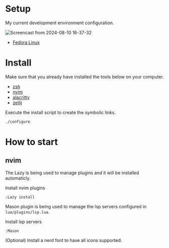 # Setup
My current development environment configuration.

![Screencast from 2024-08-10 16-37-32](https://github.com/user-attachments/assets/1ecb6a2c-2c16-41dd-8743-78f084180fc2)


-  [Fedora Linux](https://fedoraproject.org)

# Install
Make sure that you already have installed the tools below on your computer.

- [zsh](https://ohmyz.sh/#install)
- [nvim](https://github.com/neovim/neovim/blob/master/INSTALL.md) 
- [alacritty](https://github.com/alacritty/alacritty/blob/master/INSTALL.md)
- [zellij](https://zellij.dev/documentation/installation)

Execute the install script to create the symbolic links.

```sh
./configure
```

# How to start 

## nvim

The Lazy is being used to manage plugins and it will be installed automaticly. 

Install nvim plugins 
```
:Lazy install
```

Mason plugin is being used to manage the lsp servers configured in `lua/plugins/lsp.lua`.

Install lsp servers
```
:Mason
```

(Optional) Install a nerd font to have all icons supported.
